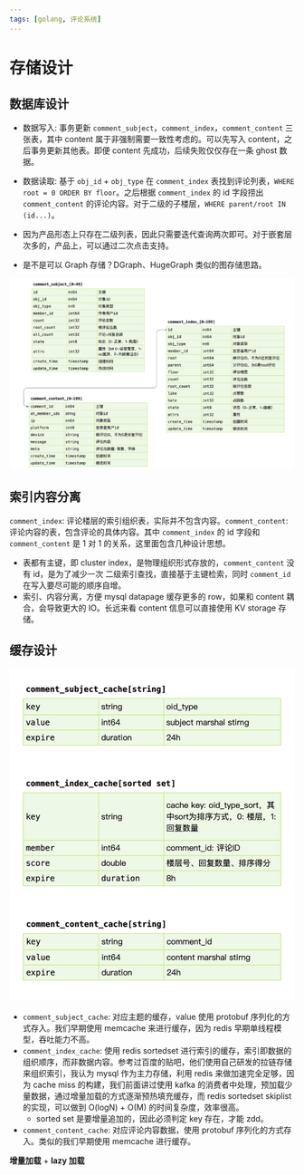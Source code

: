 ```yaml
---
tags: [golang, 评论系统]
---
```


# 存储设计

## 数据库设计

- 数据写入: 事务更新 `comment_subject`，`comment_index`，`comment_content` 三张表，其中 content 属于非强制需要一致性考虑的。可以先写入 content，之后事务更新其他表。即便 content 先成功，后续失败仅仅存在一条 ghost 数据。
- 数据读取: 基于 `obj_id` + `obj_type` 在 `comment_index` 表找到评论列表，`WHERE root = 0 ORDER BY floor`。之后根据 `comment_index` 的 id 字段捞出 `comment_content` 的评论内容。对于二级的子楼层，`WHERE parent/root IN (id...)`。
- 因为产品形态上只存在二级列表，因此只需要迭代查询两次即可。对于嵌套层次多的，产品上，可以通过二次点击支持。

- 是不是可以 Graph 存储？DGraph、HugeGraph 类似的图存储思路。

![Alt text](images/3-%E5%AD%98%E5%82%A8%E8%AE%BE%E8%AE%A1/image.png)

## 索引内容分离

`comment_index`: 评论楼层的索引组织表，实际并不包含内容。`comment_content`: 评论内容的表，包含评论的具体内容。其中 `comment_index` 的 id 字段和 `comment_content` 是 1 对 1 的关系，这里面包含几种设计思想。

- 表都有主键，即 cluster index，是物理组织形式存放的，`comment_content` 没有 id，是为了减少一次 二级索引查找，直接基于主键检索，同时 `comment_id` 在写入要尽可能的顺序自增。
- 索引、内容分离，方便 mysql datapage 缓存更多的 row，如果和 content 耦合，会导致更大的 IO。长远来看 content 信息可以直接使用 KV storage 存储。

## 缓存设计

![Alt text](images/3-%E5%AD%98%E5%82%A8%E8%AE%BE%E8%AE%A1/image-1.png)

- `comment_subject_cache`: 对应主题的缓存，value 使用 protobuf 序列化的方式存入。我们早期使用 memcache 来进行缓存，因为 redis 早期单线程模型，吞吐能力不高。
- `comment_index_cache`: 使用 redis sortedset 进行索引的缓存，索引即数据的组织顺序，而非数据内容。参考过百度的贴吧，他们使用自己研发的拉链存储来组织索引，我认为 mysql 作为主力存储，利用 redis 来做加速完全足够，因为 cache miss 的构建，我们前面讲过使用 kafka 的消费者中处理，预加载少量数据，通过增量加载的方式逐渐预热填充缓存，而 redis sortedset skiplist 的实现，可以做到 O(logN) + O(M) 的时间复杂度，效率很高。
  - sorted set 是要增量追加的，因此必须判定 key 存在，才能 zdd。
- `comment_content_cache`: 对应评论内容数据，使用 protobuf 序列化的方式存入。类似的我们早期使用 memcache 进行缓存。

**增量加载** + **lazy 加载**

